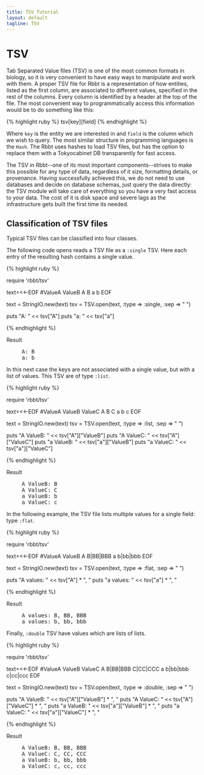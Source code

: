 ```yaml
---
title: TSV Tutorial
layout: default
tagline: TSV
---
```


# TSV

Tab Separated Value files (TSV) is one of the most common formats in biology,
so it is very convenient to have easy ways to manipulate and work with them.  A
proper TSV file for Rbbt is a representation of how entities, listed as the
first column, are associated to different values, specified in the rest of the
columns. Every column is identified by a header at the top of the file.  The
most convenient way to programmatically access this information would be to do
something like this:

{% highlight ruby %}
tsv[key][field]
{% endhighlight %}

Where `key` is the entity we are interested in and `field` is the column which
we wish to query. The most similar structure in programming languages is the `Hash`.
The Rbbt uses hashes to load TSV files, but has the option to replace them with a 
Tokyocabinet DB transparently for fast access.

The TSV in Rbbt--one of its most important components--strives to make
this possible for any type of data, regardless of it size, formatting details,
or provenance. Having successfully achieved this, we do not need to use
databases and decide on database schemas, just query the data directly: the TSV
module will take care of everything so you have a very fast access to your
data. The cost of it is disk space and severe lags as the infrastructure
gets built the first time its needed. 

## Classification of TSV files

Typical TSV files can be classified into four classes.

The following code opens reads a TSV file as a `:single` TSV. Here
each entry of the resulting hash contains a single value.

{% highlight ruby %}

require 'rbbt/tsv'

text=<<-EOF
#ValueA	ValueB
A B
a b
EOF

text = StringIO.new(text)
tsv = TSV.open(text, :type => :single, :sep => " ")
      
puts "A: " << tsv["A"]
puts "a: " << tsv["a"]

{% endhighlight %}
<dl class='result'><dt>Result</dt><dd><pre>
A: B
a: b
</pre></dd></dl>

In this next case the keys are not associated with a single value, but with a
list of values. This TSV are of type `:list`.

{% highlight ruby %}

require 'rbbt/tsv'

text=<<-EOF
#ValueA	ValueB ValueC
A B C
a b c
EOF

text = StringIO.new(text)
tsv = TSV.open(text, :type => :list, :sep => " ")
      
puts "A ValueB: " << tsv["A"]["ValueB"] 
puts "A ValueC: " << tsv["A"]["ValueC"] 
puts "a ValueB: " << tsv["a"]["ValueB"] 
puts "a ValueC: " << tsv["a"]["ValueC"] 

{% endhighlight %}
<dl class='result'><dt>Result</dt><dd><pre>
A ValueB: B
A ValueC: C
a ValueB: b
a ValueC: c
</pre></dd></dl>

In the following example, the TSV file lists multiple values for a single
field: type `:flat`.

{% highlight ruby %}

require 'rbbt/tsv'

text=<<-EOF
#ValueA	ValueB
A B|BB|BBB 
a b|bb|bbb
EOF

text = StringIO.new(text)
tsv = TSV.open(text, :type => :flat, :sep => " ")
      
puts "A values: " << tsv["A"] * ", " 
puts "a values: " << tsv["a"] * ", "

{% endhighlight %}
<dl class='result'><dt>Result</dt><dd><pre>
A values: B, BB, BBB
a values: b, bb, bbb
</pre></dd></dl>

Finally, `:double` TSV have values which are lists of lists.

{% highlight ruby %}

require 'rbbt/tsv'

text=<<-EOF
#ValueA	ValueB ValueC
A B|BB|BBB C|CC|CCC
a b|bb|bbb c|cc|ccc
EOF

text = StringIO.new(text)
tsv = TSV.open(text, :type => :double, :sep => " ")
      
puts "A ValueB: " << tsv["A"]["ValueB"] * ", "
puts "A ValueC: " << tsv["A"]["ValueC"] * ", "
puts "a ValueB: " << tsv["a"]["ValueB"] * ", "
puts "a ValueC: " << tsv["a"]["ValueC"] * ", "

{% endhighlight %}
<dl class='result'><dt>Result</dt><dd><pre>
A ValueB: B, BB, BBB
A ValueC: C, CC, CCC
a ValueB: b, bb, bbb
a ValueC: c, cc, ccc
</pre></dd></dl>
